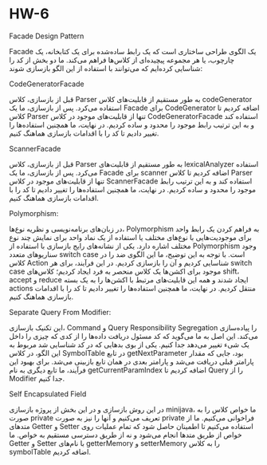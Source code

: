 # HW-6
Facade Design Pattern

Facade یک الگوی طراحی ساختاری است که یک رابط ساده‌شده برای یک کتابخانه، یک چارچوب، یا هر مجموعه پیچیده‌ای از کلاس‌ها فراهم می‌کند. ما دو بخش از کد را شناسایی کرده‌ایم که می‌توانند با استفاده از این الگو بازسازی شوند:

CodeGeneratorFacade

قبل از بازسازی، کلاس Parser به طور مستقیم از قابلیت‌های کلاس codeGenerator استفاده می‌کرد. پس از بازسازی، ما یک Facade برای CodeGenerator اضافه کردیم تا کلاس Parser تنها از قابلیت‌های موجود در کلاس CodeGeneratorFacade استفاده کند و به این ترتیب رابط موجود را محدود و ساده کردیم. در نهایت، ما همچنین استفاده‌ها را تغییر دادیم تا کد را با اقدامات بازسازی هماهنگ کنیم.

ScannerFacade

قبل از بازسازی، کلاس Parser به طور مستقیم از قابلیت‌های lexicalAnalyzer استفاده می‌کرد. پس از بازسازی، ما یک Facade برای scanner اضافه کردیم تا کلاس Parser تنها از قابلیت‌های موجود در کلاس ScannerFacade استفاده کند و به این ترتیب رابط موجود را محدود و ساده کردیم. در نهایت، ما همچنین استفاده‌ها را تغییر دادیم تا کد را با اقدامات بازسازی هماهنگ کنیم.

Polymorphism:

در زبان‌های برنامه‌نویسی و نظریه نوع‌ها، Polymorphism به فراهم کردن یک رابط واحد برای موجودیت‌هایی با نوع‌های مختلف یا استفاده از یک نماد واحد برای نمایش چند نوع مختلف اشاره دارد. یکی از نشانه‌های رایج بازسازی با استفاده از Polymorphism وجود سناریوهای متعدد switch case است. با توجه به این توضیح، ما این الگوی ضد را در کلاس Action شناسایی کردیم و آن را بازسازی کردیم. در این فرآیند، برای هر switch case موجود برای اکشن‌ها یک کلاس منحصر به فرد ایجاد کردیم؛ کلاس‌های shift، accept و reduce ایجاد شدند و همه این قابلیت‌های مرتبط با اکشن‌ها را به یک بسته actions منتقل کردیم. در نهایت، ما همچنین استفاده‌ها را تغییر دادیم تا کد را با اقدامات بازسازی هماهنگ کنیم.

Separate Query From Modifier:

این تکنیک بازسازی، Command و Query Responsibility Segregation را پیاده‌سازی می‌کند. این اصل به ما می‌گوید که کد مسئول دریافت داده‌ها را از کدی که چیزی را داخل یک شیء تغییر می‌دهد جدا کنیم. یکی از بوی بدهایی که در کد شناسایی شد مربوط به این الگو، در کلاس SymbolTable در تابع getNextParameter بود، جایی که مقدار پارامتر قبلی دریافت می‌شد و پارامتر بعدی در همان تابع بازبینی می‌شد. برای بهبود این فرآیند، ما تابع دیگری به نام getCurrentParamIndex اضافه کردیم تا Query را از Modifier جدا کنیم.

Self Encapsulated Field

در این روش بازسازی و در این بخش از پروژه بازسازی minijava، ما خواص کلاس را به صورت private تعریف می‌کنیم و آنها را نیز به صورت private فراخوانی می‌کنیم. ما از متدهای Getter و Setter استفاده می‌کنیم تا اطمینان حاصل شود که تمام عملیات روی خواص از طریق متدها انجام می‌شود و نه از طریق دسترسی مستقیم به خواص. ما Getter و Setter با نام‌های getterMemory و setterMemory را به کلاس symbolTable اضافه کردیم.

